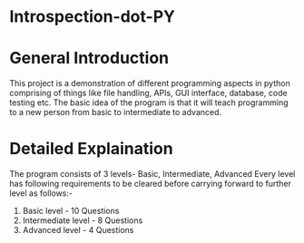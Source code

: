 # Introspection-dot-PY

# General Introduction
This project is a demonstration of different programming aspects in python comprising of things like file handling, APIs, GUI interface, database, code testing etc.
The basic idea of the program is that it will teach programming to a new person from basic to intermediate to advanced.

# Detailed Explaination
The program consists of 3 levels- Basic, Intermediate, Advanced
Every level has following requirements to be cleared before carrying forward to further level as follows:-
1. Basic level - 10 Questions
2. Intermediate level - 8 Questions
3. Advanced level - 4 Questions

